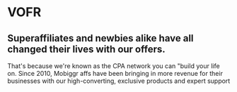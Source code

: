# VOFR
## Superaffiliates and newbies alike have all changed their lives with our offers.
That's because we're known as the CPA network you can "build your life on. Since 2010, Mobiggr affs have been bringing in more revenue for their businesses with our high-converting, exclusive products and expert support
